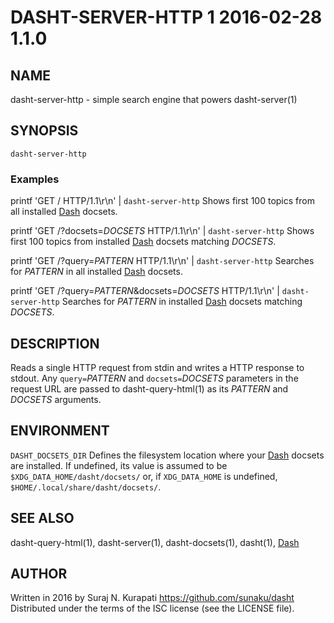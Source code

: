 # DASHT-SERVER-HTTP 1           2016-02-28                            1.1.0

## NAME

dasht-server-http - simple search engine that powers dasht-server(1)

## SYNOPSIS

`dasht-server-http`

### Examples

printf 'GET / HTTP/1.1\r\n' | `dasht-server-http`
  Shows first 100 topics from all installed [Dash] docsets.

printf 'GET /?docsets=*DOCSETS* HTTP/1.1\r\n' | `dasht-server-http`
  Shows first 100 topics from installed [Dash] docsets matching *DOCSETS*.

printf 'GET /?query=*PATTERN* HTTP/1.1\r\n' | `dasht-server-http`
  Searches for *PATTERN* in all installed [Dash] docsets.

printf 'GET /?query=*PATTERN*&docsets=*DOCSETS* HTTP/1.1\r\n' | `dasht-server-http`
  Searches for *PATTERN* in installed [Dash] docsets matching *DOCSETS*.

## DESCRIPTION

Reads a single HTTP request from stdin and writes a HTTP response to stdout.
Any `query=`*PATTERN* and `docsets=`*DOCSETS* parameters in the request URL
are passed to dasht-query-html(1) as its *PATTERN* and *DOCSETS* arguments.

## ENVIRONMENT

`DASHT_DOCSETS_DIR`
  Defines the filesystem location where your [Dash] docsets are installed.
  If undefined, its value is assumed to be `$XDG_DATA_HOME/dasht/docsets/`
  or, if `XDG_DATA_HOME` is undefined, `$HOME/.local/share/dasht/docsets/`.

## SEE ALSO

dasht-query-html(1), dasht-server(1), dasht-docsets(1), dasht(1), [Dash]

[Dash]: https://kapeli.com/dash

## AUTHOR

Written in 2016 by Suraj N. Kurapati <https://github.com/sunaku/dasht>
Distributed under the terms of the ISC license (see the LICENSE file).